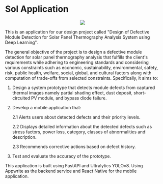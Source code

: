 # Sol Application
<p align="center">
  <img src="https://github.com/user-attachments/assets/4edf7709-b06c-4f2d-beed-99010fd4ddb5" />
</p>

This is an application for our design project called "Design of Defective Module Detection for Solar  Panel Thermography Analysis System using Deep Learning". 

The general objective of the project is to design a defective module detection for solar panel thermography analysis that fulfills the client's requirements while adhering to engineering standards and considering various constraints such as economic, sustainability, environmental, safety, risk, public health, welfare, social, global, and cultural factors along with computation of trade-offs from selected constraints.
Specifically, it aims to:
1. Design a system prototype that detects module defects from captured thermal images namely partial shading effect, dust deposit, short-circuited PV module, and bypass diode failure.
2. Develop a mobile application that:

   2.1 Alerts users about detected defects and their priority levels.
   
   2.2 Displays detailed information about the detected defects such as stress factors, power loss, category, classes of abnormalities and description.
   
   2.3 Recommends corrective actions based on defect history.
4. Test and evaluate the accuracy of the prototype.


This application is built using FastAPI and Ultralytics YOLOv8. Using Appwrite as the backend service and React Native for the mobile application.
